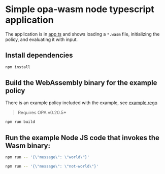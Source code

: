 # Simple opa-wasm node typescript application

The application is in [app.ts](./app.ts) and shows loading a `*.wasm` file, initializing
the policy, and evaluating it with input.

## Install dependencies

```bash
npm install
```

## Build the WebAssembly binary for the example policy

There is an example policy included with the example, see [example.rego](./example.rego)

> Requires OPA v0.20.5+

```bash
npm run build
```

## Run the example Node JS code that invokes the Wasm binary:

```bash
npm run -- '{\"message\": \"world\"}'
```

```bash
npm run -- '{\"message\": \"not-world\"}'
```
